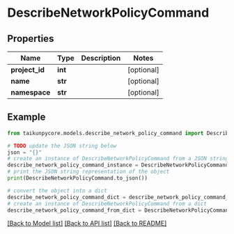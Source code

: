 # DescribeNetworkPolicyCommand


## Properties

Name | Type | Description | Notes
------------ | ------------- | ------------- | -------------
**project_id** | **int** |  | [optional] 
**name** | **str** |  | [optional] 
**namespace** | **str** |  | [optional] 

## Example

```python
from taikunpycore.models.describe_network_policy_command import DescribeNetworkPolicyCommand

# TODO update the JSON string below
json = "{}"
# create an instance of DescribeNetworkPolicyCommand from a JSON string
describe_network_policy_command_instance = DescribeNetworkPolicyCommand.from_json(json)
# print the JSON string representation of the object
print(DescribeNetworkPolicyCommand.to_json())

# convert the object into a dict
describe_network_policy_command_dict = describe_network_policy_command_instance.to_dict()
# create an instance of DescribeNetworkPolicyCommand from a dict
describe_network_policy_command_from_dict = DescribeNetworkPolicyCommand.from_dict(describe_network_policy_command_dict)
```
[[Back to Model list]](../README.md#documentation-for-models) [[Back to API list]](../README.md#documentation-for-api-endpoints) [[Back to README]](../README.md)



